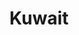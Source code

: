 ---
title: Kuwait
crosslinks:
- WorldDailyTops
- funny
- Advice
- autotldr
- Bahrain
- Serendipity
- AntiSemitismWatch
- explainlikeimfive
- place
- indiansinkuwait
- Watches
- OutOfTheLoop
- Fitness
- worldnews
- magicskyfairy
- IAmA
- pics
---